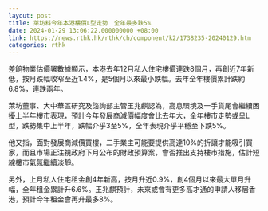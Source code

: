 ```yaml
---
layout: post
title: 萊坊料今年本港樓價L型走勢　全年最多跌5%
date: 2024-01-29 13:06:22.000000000 +08:00
link: https://news.rthk.hk/rthk/ch/component/k2/1738235-20240129.htm
categories: rthk
---
```


差餉物業估價署數據顯示，本港去年12月私人住宅樓價連跌8個月，再創近7年新低，按月跌幅收窄至近1.4%，是5個月以來最小跌幅。去年全年樓價累計跌約6.8%，連跌兩年。

萊坊董事、大中華區研究及諮詢部主管王兆麒認為，高息環境及一手貨尾會繼續困擾上半年樓市表現，預計今年發展商減價幅度會比去年大，全年樓市走勢或呈L型，跌勢集中上半年，跌幅介乎3至5%，全年表現介乎平穩至下跌5%。

他又指，面對發展商減價買樓，二手業主可能要提供高達10%的折讓才能吸引買家，而且市場正注視政府下月公布的財政預算案，會否推出支持樓市措施，估計短線樓市氣氛繼續淡靜。

另外，上月私人住宅租金創4年新高，按月升近0.9%，創4個月以來最大單月升幅，全年租金累計升6.6%。王兆麒預計，未來或會有更多高才通的申請人移居香港，預計今年租金會再升最多8%。
